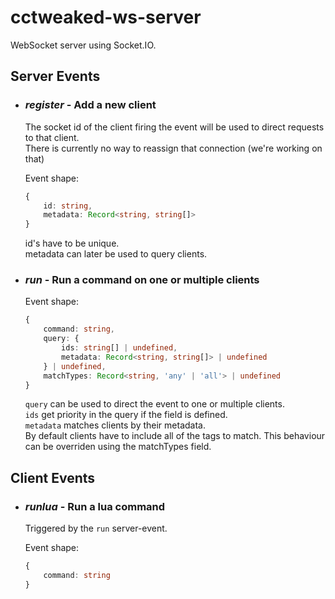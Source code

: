 # cctweaked-ws-server

WebSocket server using Socket.IO.

## Server Events
- ### _register_ - Add a new client
	The socket id of the client firing the event
	will be used to direct requests to that client.  
	There is currently no way to reassign that connection
	(we're working on that)

	Event shape:
	```typescript
	{
		id: string,
		metadata: Record<string, string[]>
	}
	```

	id's have to be unique.  
	metadata can later be used to query clients.

- ### _run_ - Run a command on one or multiple clients
	Event shape:
	```typescript
	{
		command: string,
		query: {
			ids: string[] | undefined,
			metadata: Record<string, string[]> | undefined
		} | undefined,
		matchTypes: Record<string, 'any' | 'all'> | undefined
	}	
	```

	`query` can be used to direct the event to one or multiple clients.  
	`ids` get priority in the query if the field is defined.  
	`metadata` matches clients by their metadata.  
	By default clients have to include all of the tags to match. This behaviour can be overriden using the matchTypes field.

## Client Events
- ### _runlua_ - Run a lua command
	Triggered by the `run` server-event.

	Event shape:
	```typescript 
	{
		command: string
	}
	```



